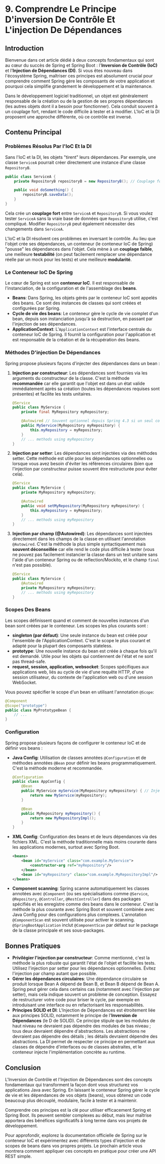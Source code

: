 # 9. Comprendre Le Principe D'inversion De Contrôle Et L'injection De Dépendances

## Introduction

Bienvenue dans cet article dédié à deux concepts fondamentaux qui sont au cœur du succès de Spring et Spring Boot : l'**Inversion de Contrôle (IoC)** et l'**Injection de Dépendances (DI)**. Si vous êtes nouveau dans l'écosystème Spring, maîtriser ces principes est absolument crucial pour comprendre comment Spring gère les composants de votre application et pourquoi cela simplifie grandement le développement et la maintenance.

Dans le développement logiciel traditionnel, un objet est généralement responsable de la création ou de la gestion de ses propres dépendances (les autres objets dont il a besoin pour fonctionner). Cela conduit souvent à un couplage fort, rendant le code difficile à tester et à modifier. L'IoC et la DI proposent une approche différente, où ce contrôle est inversé.

## Contenu Principal

### Problèmes Résolus Par l'IoC Et la DI

Sans l'IoC et la DI, les objets "tirent" leurs dépendances. Par exemple, une classe `ServiceA` pourrait créer directement une instance d'une classe `RepositoryB`.

```java
public class ServiceA {
    private RepositoryB repositoryB = new RepositoryB(); // Couplage fort

    public void doSomething() {
        repositoryB.saveData();
    }
}
```

Cela crée un **couplage fort** entre `ServiceA` et `RepositoryB`. Si vous voulez tester `ServiceA` sans la vraie base de données que `RepositoryB` utilise, c'est compliqué. Modifier `RepositoryB` peut également nécessiter des changements dans `ServiceA`.

L'IoC et la DI résolvent ces problèmes en inversant le contrôle. Au lieu que l'objet crée ses dépendances, un conteneur (le conteneur IoC de Spring) "pousse" les dépendances dans l'objet. Cela mène à un **couplage faible**, une meilleure **testabilité** (on peut facilement remplacer une dépendance réelle par un mock pour les tests) et une meilleure **modularité**.

### Le Conteneur IoC De Spring

Le cœur de Spring est son **conteneur IoC**. Il est responsable de l'instanciation, de la configuration et de l'assemblage des **beans**.

- **Beans**: Dans Spring, les objets gérés par le conteneur IoC sont appelés des beans. Ce sont des instances de classes qui sont créées et configurées par Spring.
- **Cycle de vie des beans**: Le conteneur gère le cycle de vie complet d'un bean, depuis son instanciation jusqu'à sa destruction, en passant par l'injection de ses dépendances.
- **ApplicationContext**: L'`ApplicationContext` est l'interface centrale du conteneur IoC de Spring. Il fournit la configuration pour l'application et est responsable de la création et de la récupération des beans.

### Méthodes D'injection De Dépendances

Spring propose plusieurs façons d'injecter des dépendances dans un bean :

1. **Injection par constructeur**: Les dépendances sont fournies via les arguments du constructeur de la classe. C'est la méthode **recommandée** car elle garantit que l'objet est dans un état valide immédiatement après sa création (toutes les dépendances requises sont présentes) et facilite les tests unitaires.

    ```java
    @Service
    public class MyService {
        private final MyRepository myRepository;

        @Autowired // Souvent optionnel depuis Spring 4.3 si un seul constructeur
        public MyService(MyRepository myRepository) {
            this.myRepository = myRepository;
        }
        // ... methods using myRepository
    }
    ```

2. **Injection par setter**: Les dépendances sont injectées via des méthodes setter. Cette méthode est utile pour les dépendances optionnelles ou lorsque vous avez besoin d'éviter les références circulaires (bien que l'injection par constructeur puisse souvent être restructurée pour éviter cela).

    ```java
    @Service
    public class MyService {
        private MyRepository myRepository;

        @Autowired
        public void setMyRepository(MyRepository myRepository) {
            this.myRepository = myRepository;
        }
        // ... methods using myRepository
    }
    ```

3. **Injection par champ (@Autowired)**: Les dépendances sont injectées directement dans les champs de la classe en utilisant l'annotation `@Autowired`. C'est la méthode la plus simple syntactiquement mais **souvent déconseillée** car elle rend le code plus difficile à tester (vous ne pouvez pas facilement instancier la classe dans un test unitaire sans l'aide d'un conteneur Spring ou de reflection/Mockito, et le champ `final` n'est pas possible).

    ```java
    @Service
    public class MyService {
        @Autowired
        private MyRepository myRepository;
        // ... methods using myRepository
    }
    ```

### Scopes Des Beans

Les scopes définissent quand et comment de nouvelles instances d'un bean sont créées par le conteneur. Les scopes les plus courants sont :

- **singleton (par défaut)**: Une seule instance du bean est créée pour l'ensemble de l'ApplicationContext. C'est le scope le plus courant et adapté pour la plupart des composants stateless.
- **prototype**: Une nouvelle instance du bean est créée à chaque fois qu'il est demandé. Utile pour les objets qui contiennent de l'état et ne sont pas thread-safe.
- **request, session, application, websocket**: Scopes spécifiques aux applications web, liés au cycle de vie d'une requête HTTP, d'une session utilisateur, du contexte de l'application web ou d'une session WebSocket.

Vous pouvez spécifier le scope d'un bean en utilisant l'annotation `@Scope`:

```java
@Component
@Scope("prototype")
public class MyPrototypeBean {
    // ...
}
```

### Configuration

Spring propose plusieurs façons de configurer le conteneur IoC et de définir vos beans :

- **Java Config**: Utilisation de classes annotées `@Configuration` et de méthodes annotées `@Bean` pour définir les beans programmatiquement. C'est la méthode moderne et recommandée.

    ```java
    @Configuration
    public class AppConfig {
        @Bean
        public MyService myService(MyRepository myRepository) { // Injection par constructeur
            return new MyService(myRepository);
        }

        @Bean
        public MyRepository myRepository() {
            return new MyRepositoryImpl();
        }
    }
    ```

- **XML Config**: Configuration des beans et de leurs dépendances via des fichiers XML. C'est la méthode traditionnelle mais moins courante dans les applications modernes, surtout avec Spring Boot.

    ```xml
    <beans>
        <bean id="myService" class="com.example.MyService">
            <constructor-arg ref="myRepository"/>
        </bean>
        <bean id="myRepository" class="com.example.MyRepositoryImpl"/>
    </beans>
    ```

- **Component scanning**: Spring scanne automatiquement les classes annotées avec `@Component` (ou ses spécialisations comme `@Service`, `@Repository`, `@Controller`, `@RestController`) dans des packages spécifiés et les enregistre comme des beans dans le conteneur. C'est la méthode la plus courante avec Spring Boot et souvent combinée avec Java Config pour des configurations plus complexes. L'annotation `@ComponentScan` est souvent utilisée pour activer le scanning. `@SpringBootApplication` inclut `@ComponentScan` par défaut sur le package de la classe principale et ses sous-packages.

## Bonnes Pratiques

- **Privilégier l'injection par constructeur**: Comme mentionné, c'est la méthode la plus robuste qui garantit l'état de l'objet et facilite les tests. Utilisez l'injection par setter pour les dépendances optionnelles. Évitez l'injection par champ autant que possible.
- **Gérer les dépendances circulaires**: Une dépendance circulaire se produit lorsque Bean A dépend de Bean B, et Bean B dépend de Bean A. Spring peut gérer cela dans certains cas (notamment avec l'injection par setter), mais cela indique souvent un problème de conception. Essayez de restructurer votre code pour briser le cycle, par exemple en introduisant une interface ou en refactorisant les responsabilités.
- **Principes SOLID et DI**: L'Injection de Dépendances est étroitement liée aux principes SOLID, notamment le principe de l'**Inversion de Dépendances** (le D de SOLID). Ce principe stipule que les modules de haut niveau ne devraient pas dépendre des modules de bas niveau ; tous deux devraient dépendre d'abstractions. Les abstractions ne devraient pas dépendre des détails ; les détails devraient dépendre des abstractions. La DI permet de respecter ce principe en permettant aux classes de dépendre d'interfaces ou de classes abstraites, et le conteneur injecte l'implémentation concrète au runtime.

## Conclusion

L'Inversion de Contrôle et l'Injection de Dépendances sont des concepts fondamentaux qui transforment la façon dont vous structurez vos applications Java avec Spring. En laissant le conteneur Spring gérer le cycle de vie et les dépendances de vos objets (beans), vous obtenez un code beaucoup plus découplé, modulaire, facile à tester et à maintenir.

Comprendre ces principes est la clé pour utiliser efficacement Spring et Spring Boot. Ils peuvent sembler complexes au début, mais leur maîtrise apportera des bénéfices significatifs à long terme dans vos projets de développement.

Pour approfondir, explorez la documentation officielle de Spring sur le conteneur IoC et expérimentez avec différents types d'injection et de scopes de beans dans vos propres projets. Le prochain article vous montrera comment appliquer ces concepts en pratique pour créer une API REST simple.
